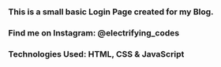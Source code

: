 ### This is a small basic Login Page created for my Blog.

### Find me on Instagram: @electrifying_codes

### Technologies Used: HTML, CSS & JavaScript